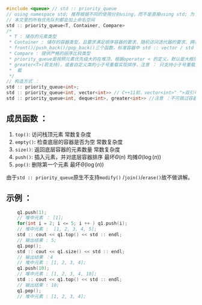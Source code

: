 ```cpp
#include <queue> // std :: priority_queue
// using namespace std; 推荐根据不同的使用分别using，而不是直接using std; 为了方便区别与pb_ds，
// 本文里的所有优先队列都会加上命名空间
std :: priority_queue<T, Container, Compare>
/*
 * T : 储存的元素类型
 * Container : 储存的容器类型，且要求满足顺序容器的要求、随机访问迭代器的要求、拥有
 * front()/push_back()/pop_back()三个函数，标准容器中 std :: vector / std :: deque满足这些要求
 * Compare : 提供严格的弱序比较类型
 * priority_queue是按照元素优先级大的在堆顶，根据operator < 的定义，默认是大根队，我们可以利用
 * greater<T>(若支持)，或者自定义类的小于号重载实现排序，注意 ： 只支持小于号重载而不支持其他比较符号的重
 *  载
 */
// 构造方式 ：
std :: priority_queue<int>;
std :: priority_queue<int, vector<int>> // C++11前，vector<int>" ">双引号位置必须要有空格
std :: priority_queue<int, deque<int>, greater<int>> //注意 ：不可跳过容器参数而直接传入比较类
```

## 成员函数 ：

1. ```top()```: 访问栈顶元素 常数复杂度
2. ```empty()```: 检查底层的容器是否为空 常数复杂度
3. ```size()```: 返回底层容器的元素数量 常数复杂度
4. ```push()```: 插入元素，并对底层容器排序 最坏$\Theta(n)$ 均摊$\Theta(\log(n))$
5. ```pop()```: 删除第一个元素 最坏$\Theta(\log(n))$

由于```std :: priority_queue```原生不支持```modify()``` /```join()```/```erase()```故不做讲解。

## 示例 ：

```cpp
    q1.push(1); 
    // 堆中元素 ： [1];
    for(int i = 2; i <= 5; i ++ ) q1.push(i);
    // 堆中元素 :  [1, 2, 3, 4, 5];
    std :: cout << q1.top() << std :: endl;
    // 输出结果 : 5;
    q1.pop();
    std :: cout << q1.size() << std :: endl;
    // 输出结果 ：4
    // 堆中元素 : [1, 2, 3, 4];
    q1.push(10);
    // 堆中元素 : [1, 2, 3, 4, 10];
    std :: cout << q1.top() << std :: endl;
    // 输出结果 : 10;
    q1.pop();
    // 堆中元素 : [1, 2, 3, 4];
```
